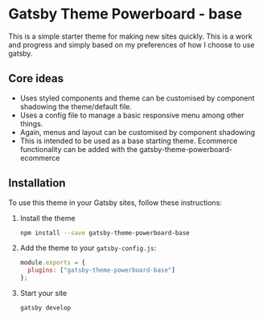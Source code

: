 # Gatsby Theme Powerboard - base

This is a simple starter theme for making new sites quickly. This is a work and progress and simply based on my preferences of how I choose to use gatsby.

## Core ideas

- Uses styled components and theme can be customised by component shadowing the theme/default file.
- Uses a config file to manage a basic responsive menu among other things.
- Again, menus and layout can be customised by component shadowing
- This is intended to be used as a base starting theme. Ecommerce functionality can be added with the gatsby-theme-powerboard-ecommerce

## Installation

To use this theme in your Gatsby sites, follow these instructions:

1.  Install the theme

    ```sh
    npm install --save gatsby-theme-powerboard-base
    ```

2.  Add the theme to your `gatsby-config.js`:

    ```js
    module.exports = {
      plugins: ["gatsby-theme-powerboard-base"]
    };
    ```

3.  Start your site
    ```sh
    gatsby develop
    ```
